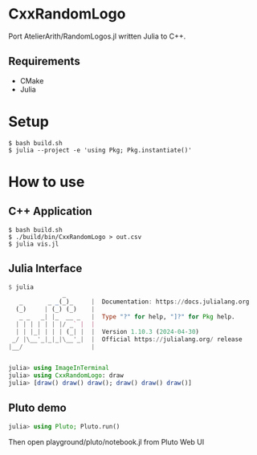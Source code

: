 # CxxRandomLogo

Port AtelierArith/RandomLogos.jl written Julia to C++.

## Requirements

- CMake
- Julia

# Setup

```console
$ bash build.sh
$ julia --project -e 'using Pkg; Pkg.instantiate()'
```

# How to use

## C++ Application

```console
$ bash build.sh
$ ./build/bin/CxxRandomLogo > out.csv
$ julia vis.jl
```

## Julia Interface

```julia
$ julia
               _
   _       _ _(_)_     |  Documentation: https://docs.julialang.org
  (_)     | (_) (_)    |
   _ _   _| |_  __ _   |  Type "?" for help, "]?" for Pkg help.
  | | | | | | |/ _` |  |
  | | |_| | | | (_| |  |  Version 1.10.3 (2024-04-30)
 _/ |\__'_|_|_|\__'_|  |  Official https://julialang.org/ release
|__/                   |


julia> using ImageInTerminal
julia> using CxxRandomLogo: draw
julia> [draw() draw() draw(); draw() draw() draw()]
```

## Pluto demo

```julia
julia> using Pluto; Pluto.run()
```

Then open playground/pluto/notebook.jl from Pluto Web UI